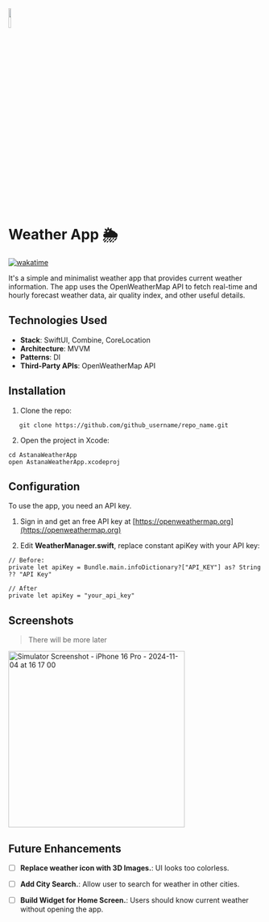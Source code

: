 <div align="row">
  <img src="https://github.com/user-attachments/assets/348a4c1b-4b43-46bc-82ef-f4abd050892c" style="width: 10%">  
  <h1>Weather App 🌦️</h1>
  <a href="https://wakatime.com/badge/user/5faee03b-28dd-4595-ad79-0725ff7ff9aa/project/6a84d70d-11ad-4021-a22c-36bdcf0864c6"><img src="https://wakatime.com/badge/user/5faee03b-28dd-4595-ad79-0725ff7ff9aa/project/6a84d70d-11ad-4021-a22c-36bdcf0864c6.svg" alt="wakatime"></a>
</div>

It's a simple and minimalist weather app that provides current weather information. The app uses the OpenWeatherMap API to fetch real-time and hourly forecast weather data, air quality index, and other useful details.  

## Technologies Used 
- __Stack__: SwiftUI, Combine, CoreLocation
- __Architecture__: MVVM
- __Patterns__: DI
- __Third-Party APIs__: OpenWeatherMap API
  
## Installation 
1. Clone the repo:
```
   git clone https://github.com/github_username/repo_name.git
```

2. Open the project in Xcode:
```
cd AstanaWeatherApp
open AstanaWeatherApp.xcodeproj
```

## Configuration
To use the app, you need an API key.

1. Sign in and get an free API key at [https://openweathermap.org](https://openweathermap.org)

2. Edit __WeatherManager.swift__, replace constant apiKey with your API key:
```
// Before:
private let apiKey = Bundle.main.infoDictionary?["API_KEY"] as? String ?? "API Key"

// After
private let apiKey = "your_api_key"
```

## Screenshots
> There will be more later

<div align="row">
  <img src="https://github.com/user-attachments/assets/e13d8065-3be3-4137-9a97-094757e2b45d" height="350" alt="Simulator Screenshot - iPhone 16 Pro - 2024-11-04 at 16 17 00">
</div>

## Future Enhancements 
- [ ] __Replace weather icon with 3D Images.__: UI looks too colorless.
- [ ] __Add City Search.__: Allow user to search for weather in other cities.
- [ ] __Build Widget for Home Screen.__: Users should know current weather without opening the app.

